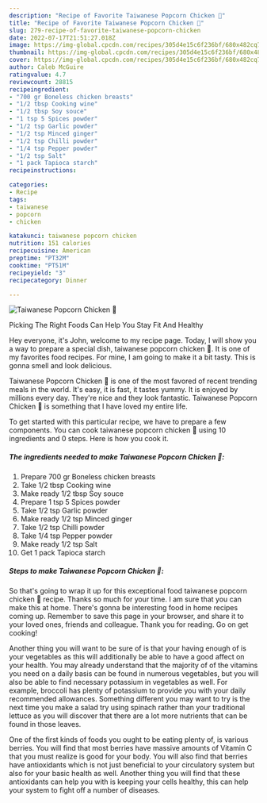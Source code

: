 ```yaml
---
description: "Recipe of Favorite Taiwanese Popcorn Chicken 🍻"
title: "Recipe of Favorite Taiwanese Popcorn Chicken 🍻"
slug: 279-recipe-of-favorite-taiwanese-popcorn-chicken
date: 2022-07-17T21:51:27.018Z
image: https://img-global.cpcdn.com/recipes/305d4e15c6f236bf/680x482cq70/taiwanese-popcorn-chicken-recipe-main-photo.jpg
thumbnail: https://img-global.cpcdn.com/recipes/305d4e15c6f236bf/680x482cq70/taiwanese-popcorn-chicken-recipe-main-photo.jpg
cover: https://img-global.cpcdn.com/recipes/305d4e15c6f236bf/680x482cq70/taiwanese-popcorn-chicken-recipe-main-photo.jpg
author: Caleb McGuire
ratingvalue: 4.7
reviewcount: 28815
recipeingredient:
- "700 gr Boneless chicken breasts"
- "1/2 tbsp Cooking wine"
- "1/2 tbsp Soy souce"
- "1 tsp 5 Spices powder"
- "1/2 tsp Garlic powder"
- "1/2 tsp Minced ginger"
- "1/2 tsp Chilli powder"
- "1/4 tsp Pepper powder"
- "1/2 tsp Salt"
- "1 pack Tapioca starch"
recipeinstructions:

categories:
- Recipe
tags:
- taiwanese
- popcorn
- chicken

katakunci: taiwanese popcorn chicken 
nutrition: 151 calories
recipecuisine: American
preptime: "PT32M"
cooktime: "PT51M"
recipeyield: "3"
recipecategory: Dinner

---
```



![Taiwanese Popcorn Chicken 🍻](https://img-global.cpcdn.com/recipes/305d4e15c6f236bf/680x482cq70/taiwanese-popcorn-chicken-recipe-main-photo.jpg)

Picking The Right Foods Can Help You Stay Fit And Healthy

Hey everyone, it's John, welcome to my recipe page. Today, I will show you a way to prepare a special dish, taiwanese popcorn chicken 🍻. It is one of my favorites food recipes. For mine, I am going to make it a bit tasty. This is gonna smell and look delicious.



Taiwanese Popcorn Chicken 🍻 is one of the most favored of recent trending meals in the world. It's easy, it is fast, it tastes yummy. It is enjoyed by millions every day. They're nice and they look fantastic. Taiwanese Popcorn Chicken 🍻 is something that I have loved my entire life.


To get started with this particular recipe, we have to prepare a few components. You can cook taiwanese popcorn chicken 🍻 using 10 ingredients and 0 steps. Here is how you cook it.

<!--inarticleads1-->

##### The ingredients needed to make Taiwanese Popcorn Chicken 🍻:

1. Prepare 700 gr Boneless chicken breasts
1. Take 1/2 tbsp Cooking wine
1. Make ready 1/2 tbsp Soy souce
1. Prepare 1 tsp 5 Spices powder
1. Take 1/2 tsp Garlic powder
1. Make ready 1/2 tsp Minced ginger
1. Take 1/2 tsp Chilli powder
1. Take 1/4 tsp Pepper powder
1. Make ready 1/2 tsp Salt
1. Get 1 pack Tapioca starch




<!--inarticleads2-->

##### Steps to make Taiwanese Popcorn Chicken 🍻:





So that's going to wrap it up for this exceptional food taiwanese popcorn chicken 🍻 recipe. Thanks so much for your time. I am sure that you can make this at home. There's gonna be interesting food in home recipes coming up. Remember to save this page in your browser, and share it to your loved ones, friends and colleague. Thank you for reading. Go on get cooking!

Another thing you will want to be sure of is that your having enough of is your vegetables as this will additionally be able to have a good affect on your health. You may already understand that the majority of of the vitamins you need on a daily basis can be found in numerous vegetables, but you will also be able to find necessary potassium in vegetables as well. For example, broccoli has plenty of potassium to provide you with your daily recommended allowances. Something different you may want to try is the next time you make a salad try using spinach rather than your traditional lettuce as you will discover that there are a lot more nutrients that can be found in those leaves.

One of the first kinds of foods you ought to be eating plenty of, is various berries. You will find that most berries have massive amounts of Vitamin C that you must realize is good for your body. You will also find that berries have antioxidants which is not just beneficial to your circulatory system but also for your basic health as well. Another thing you will find that these antioxidants can help you with is keeping your cells healthy, this can help your system to fight off a number of diseases.
